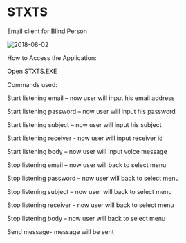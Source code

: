 # STXTS
Email client for Blind Person

![2018-08-02](https://user-images.githubusercontent.com/23320704/43597685-78a52c44-96a0-11e8-8899-701cd436b79d.png)


How to Access the Application:

Open STXTS.EXE

Commands used:

Start listening email – now user will input his email address

Start listening password – now user will input his password

Start listening subject – now user will input his subject

Start listening receiver - now user will input receiver id 

Start listening body – now user will input voice message
	
Stop listening email – now user will back to select menu

Stop listening password – now user will back to select menu

Stop listening subject – now user will back to select menu

Stop listening receiver - now user will back to select menu

Stop listening body – now user will back to select menu

Send message- message will be sent 
